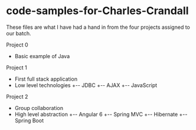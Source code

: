 # code-samples-for-Charles-Crandall
These files are what I have had a hand in from the four projects assigned to our batch. 

Project 0
- Basic example of Java

Project 1
- First full stack application
- Low level technologies
+-- JDBC
+-- AJAX
+-- JavaScript

Project 2

- Group collaboration
- High level abstraction
+-- Angular 6
+-- Spring MVC
+-- Hibernate
+-- Spring Boot
